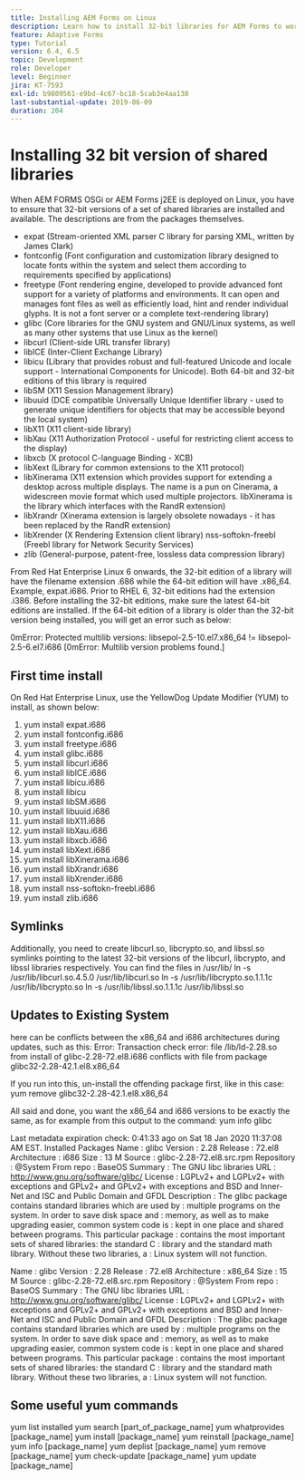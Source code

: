 ```yaml
---
title: Installing AEM Forms on Linux
description: Learn how to install 32-bit libraries for AEM Forms to work on Linux installation.
feature: Adaptive Forms
type: Tutorial
version: 6.4, 6.5
topic: Development
role: Developer
level: Beginner
jira: KT-7593
exl-id: b9809561-e9bd-4c67-bc18-5cab3e4aa138
last-substantial-update: 2019-06-09
duration: 204
---
```

# Installing 32 bit version of shared libraries

When AEM FORMS OSGi or AEM Forms j2EE is deployed on Linux, you have to ensure that 32-bit versions of a set of shared libraries are installed and available.  The descriptions are from the packages themselves. 

* expat (Stream-oriented XML parser C library for parsing XML, written by James Clark)
* fontconfig (Font configuration and customization library designed to locate fonts within the system and select them according to requirements specified by applications)
* freetype (Font rendering engine, developed to provide advanced font support for a variety of platforms and environments. It can open and manages font files as well as efficiently load, hint and render individual glyphs. It is not a font server or a complete text-rendering library)
* glibc (Core libraries for the GNU system and GNU/Linux systems, as well as many other systems that use Linux as the kernel)
* libcurl (Client-side URL transfer library)
* libICE (Inter-Client Exchange Library)
* libicu (Library that provides robust and full-featured Unicode and locale support - International Components for Unicode). Both 64-bit and 32-bit editions of this library is required
* libSM (X11 Session Management library)
* libuuid (DCE compatible Universally Unique Identifier library - used to generate unique identifiers for objects that may be accessible beyond the local system)
* libX11 (X11 client-side library)
* libXau (X11 Authorization Protocol - useful for restricting client access to the display)
* libxcb (X protocol C-language Binding - XCB)
* libXext (Library for common extensions to the X11 protocol)
* libXinerama (X11 extension which provides support for extending a desktop across multiple displays. The name is a pun on Cinerama, a widescreen movie format which used multiple projectors. libXinerama is the library which interfaces with the RandR extension)
* libXrandr (Xinerama extension is largely obsolete nowadays - it has been replaced by the RandR extension)
* libXrender (X Rendering Extension client library)
nss-softokn-freebl (Freebl library for Network Security Services)
* zlib (General-purpose, patent-free, lossless data compression library)

From Red Hat Enterprise Linux 6 onwards, the 32-bit edition of a library will have the filename extension .686 while the 64-bit edition will have .x86_64. Example, expat.i686. Prior to RHEL 6, 32-bit editions had the extension .i386. Before installing the 32-bit editions, make sure the latest 64-bit editions are installed. If the 64-bit edition of a library is older than the 32-bit version being installed, you will get an error such as below:

0mError: Protected multilib versions: libsepol-2.5-10.el7.x86_64 != libsepol-2.5-6.el7.i686 [0mError: Multilib version problems found.]

## First time install

On Red Hat Enterprise Linux, use the YellowDog Update Modifier (YUM) to install, as shown below:

1. yum install expat.i686
2. yum install fontconfig.i686
3. yum install freetype.i686
4. yum install glibc.i686
5. yum install libcurl.i686
6. yum install libICE.i686
7. yum install libicu.i686
8. yum install libicu
9. yum install libSM.i686
10. yum install libuuid.i686
11. yum install libX11.i686
12. yum install libXau.i686
13. yum install libxcb.i686
14. yum install libXext.i686
15. yum install libXinerama.i686
16. yum install libXrandr.i686
17. yum install libXrender.i686
18. yum install nss-softokn-freebl.i686
19. yum install zlib.i686

## Symlinks

Additionally, you need to create libcurl.so, libcrypto.so, and libssl.so symlinks pointing to the latest 32-bit versions of the libcurl, libcrypto, and libssl libraries respectively. You can find the files in /usr/lib/
ln -s /usr/lib/libcurl.so.4.5.0 /usr/lib/libcurl.so
ln -s /usr/lib/libcrypto.so.1.1.1c /usr/lib/libcrypto.so
ln -s /usr/lib/libssl.so.1.1.1c /usr/lib/libssl.so

## Updates to Existing System

here can be conflicts between the x86_64 and i686 architectures during updates, such as this:
Error: Transaction check error:
file /lib/ld-2.28.so from install of glibc-2.28-72.el8.i686 conflicts with file from package glibc32-2.28-42.1.el8.x86_64

If you run into this, un-install the offending package first, like in this case:
yum remove glibc32-2.28-42.1.el8.x86_64

All said and done, you want the x86_64 and i686 versions to be exactly the same, as for example from this output to the command:
yum info glibc

Last metadata expiration check: 0:41:33 ago on Sat 18 Jan 2020 11:37:08 AM EST.
Installed Packages
Name : glibc
Version : 2.28
Release : 72.el8
Architecture : i686
Size : 13 M
Source : glibc-2.28-72.el8.src.rpm
Repository : @System
From repo : BaseOS
Summary : The GNU libc libraries
URL : http://www.gnu.org/software/glibc/
License : LGPLv2+ and LGPLv2+ with exceptions and GPLv2+ and GPLv2+ with exceptions and BSD and Inner-Net and ISC and Public Domain and GFDL
Description : The glibc package contains standard libraries which are used by : multiple programs on the system. In order to save disk space and : memory, as well as to make upgrading easier, common system code is : kept in one place and shared between programs. This particular package : contains the most important sets of shared libraries: the standard C : library and the standard math library. Without these two libraries, a : Linux system will not function.

Name : glibc
Version : 2.28
Release : 72.el8
Architecture : x86_64
Size : 15 M
Source : glibc-2.28-72.el8.src.rpm
Repository : @System
From repo : BaseOS
Summary : The GNU libc libraries
URL : http://www.gnu.org/software/glibc/
License : LGPLv2+ and LGPLv2+ with exceptions and GPLv2+ and GPLv2+ with exceptions and BSD and Inner-Net and ISC and Public Domain and GFDL
Description : The glibc package contains standard libraries which are used by : multiple programs on the system. In order to save disk space and : memory, as well as to make upgrading easier, common system code is : kept in one place and shared between programs. This particular package : contains the most important sets of shared libraries: the standard C : library and the standard math library. Without these two libraries, a : Linux system will not function.

## Some useful yum commands

yum list installed
yum search [part_of_package_name]
yum whatprovides [package_name]
yum install [package_name]
yum reinstall [package_name]
yum info [package_name]
yum deplist [package_name]
yum remove [package_name]
yum check-update [package_name]
yum update [package_name]
